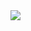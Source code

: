 
<img src="https://capsule-render.vercel.app/api?type=slice&color=auto&height=300&section=header&text=capsule%20render&fontSize=90" />
